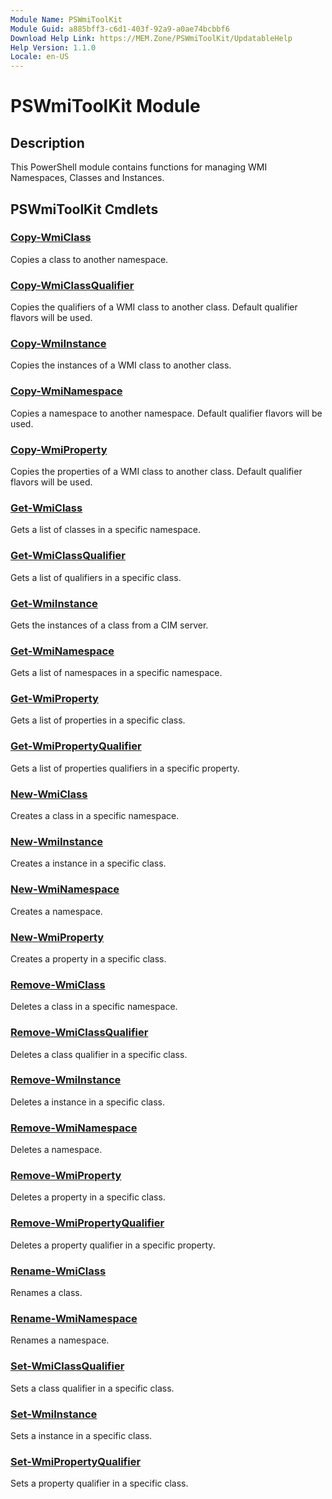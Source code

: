 ```yaml
---
Module Name: PSWmiToolKit
Module Guid: a885bff3-c6d1-403f-92a9-a0ae74bcbbf6
Download Help Link: https://MEM.Zone/PSWmiToolKit/UpdatableHelp
Help Version: 1.1.0
Locale: en-US
---
```


# PSWmiToolKit Module

## Description

This PowerShell module contains functions for managing WMI Namespaces, Classes and Instances.

## PSWmiToolKit Cmdlets

### [Copy-WmiClass](Copy-WmiClass.md)

Copies a class to another namespace.

### [Copy-WmiClassQualifier](Copy-WmiClassQualifier.md)

Copies the qualifiers of a WMI class to another class. Default qualifier flavors will be used.

### [Copy-WmiInstance](Copy-WmiInstance.md)

Copies the instances of a WMI class to another class.

### [Copy-WmiNamespace](Copy-WmiNamespace.md)

Copies a namespace to another namespace. Default qualifier flavors will be used.

### [Copy-WmiProperty](Copy-WmiProperty.md)

Copies the properties of a WMI class to another class. Default qualifier flavors will be used.

### [Get-WmiClass](Get-WmiClass.md)

Gets a list of classes in a specific namespace.

### [Get-WmiClassQualifier](Get-WmiClassQualifier.md)

Gets a list of qualifiers in a specific class.

### [Get-WmiInstance](Get-WmiInstance.md)

Gets the instances of a class from a CIM server.

### [Get-WmiNamespace](Get-WmiNamespace.md)

Gets a list of namespaces in a specific namespace.

### [Get-WmiProperty](Get-WmiProperty.md)

Gets a list of properties in a specific class.

### [Get-WmiPropertyQualifier](Get-WmiPropertyQualifier.md)

Gets a list of properties qualifiers in a specific property.

### [New-WmiClass](New-WmiClass.md)

Creates a class in a specific namespace.

### [New-WmiInstance](New-WmiInstance.md)

Creates a instance in a specific class.

### [New-WmiNamespace](New-WmiNamespace.md)

Creates a namespace.

### [New-WmiProperty](New-WmiProperty.md)

Creates a property in a specific class.

### [Remove-WmiClass](Remove-WmiClass.md)

Deletes a class in a specific namespace.

### [Remove-WmiClassQualifier](Remove-WmiClassQualifier.md)

Deletes a class qualifier in a specific class.

### [Remove-WmiInstance](Remove-WmiInstance.md)

Deletes a instance in a specific class.

### [Remove-WmiNamespace](Remove-WmiNamespace.md)

Deletes a namespace.

### [Remove-WmiProperty](Remove-WmiProperty.md)

Deletes a property in a specific class.

### [Remove-WmiPropertyQualifier](Remove-WmiPropertyQualifier.md)

Deletes a property qualifier in a specific property.

### [Rename-WmiClass](Rename-WmiClass.md)

Renames a class.

### [Rename-WmiNamespace](Rename-WmiNamespace.md)

Renames a namespace.

### [Set-WmiClassQualifier](Set-WmiClassQualifier.md)

Sets a class qualifier in a specific class.

### [Set-WmiInstance](Set-WmiInstance.md)

Sets a instance in a specific class.

### [Set-WmiPropertyQualifier](Set-WmiPropertyQualifier.md)

Sets a property qualifier in a specific class.
